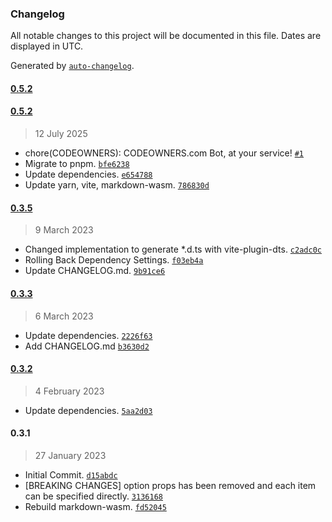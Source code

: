 ### Changelog

All notable changes to this project will be documented in this file. Dates are displayed in UTC.

Generated by [`auto-changelog`](https://github.com/CookPete/auto-changelog).

#### [0.5.2](https://github.com/logue/vue-markdown-wasm/compare/0.5.2...0.5.2)

#### [0.5.2](https://github.com/logue/vue-markdown-wasm/compare/0.3.5...0.5.2)

> 12 July 2025

- chore(CODEOWNERS): CODEOWNERS.com Bot, at your service! [`#1`](https://github.com/logue/vue-markdown-wasm/pull/1)
- Migrate to pnpm. [`bfe6238`](https://github.com/logue/vue-markdown-wasm/commit/bfe623821ac45ea11e440b0e73a368e7e4d853b7)
- Update dependencies. [`e654788`](https://github.com/logue/vue-markdown-wasm/commit/e654788a1a035c1d385d1c7416ebb8b30db458f0)
- Update yarn, vite, markdown-wasm. [`786830d`](https://github.com/logue/vue-markdown-wasm/commit/786830d854b994fe234681739138073956f03d2c)

#### [0.3.5](https://github.com/logue/vue-markdown-wasm/compare/0.3.3...0.3.5)

> 9 March 2023

- Changed implementation to generate *.d.ts with vite-plugin-dts. [`c2adc0c`](https://github.com/logue/vue-markdown-wasm/commit/c2adc0c3c3dc3ddb7b4e99f7e4cb00424fe5ce8b)
- Rolling Back Dependency Settings. [`f03eb4a`](https://github.com/logue/vue-markdown-wasm/commit/f03eb4a091acdba6976e65c8af8bf3332349d4f9)
- Update CHANGELOG.md. [`9b91ce6`](https://github.com/logue/vue-markdown-wasm/commit/9b91ce6ccdcfc6c4d0cf4a9754f2e125038ad1ca)

#### [0.3.3](https://github.com/logue/vue-markdown-wasm/compare/0.3.2...0.3.3)

> 6 March 2023

- Update dependencies. [`2226f63`](https://github.com/logue/vue-markdown-wasm/commit/2226f63f5bce2bd25b9ac64bb939b733d379753e)
- Add CHANGELOG.md [`b3630d2`](https://github.com/logue/vue-markdown-wasm/commit/b3630d2189307d479f96cde19a8c08637f93cc0d)

#### [0.3.2](https://github.com/logue/vue-markdown-wasm/compare/0.3.1...0.3.2)

> 4 February 2023

- Update dependencies. [`5aa2d03`](https://github.com/logue/vue-markdown-wasm/commit/5aa2d03866c14d133fbf022a69b59d5b895ff4ec)

#### 0.3.1

> 27 January 2023

- Initial Commit. [`d15abdc`](https://github.com/logue/vue-markdown-wasm/commit/d15abdc8da0ebb10ace747272034bca8c63bb399)
- [BREAKING CHANGES] option props has been removed and each item can be specified directly. [`3136168`](https://github.com/logue/vue-markdown-wasm/commit/313616801ddb78f92a69ac7633f3ef0d7d3167b4)
- Rebuild markdown-wasm. [`fd52045`](https://github.com/logue/vue-markdown-wasm/commit/fd52045df1bdaf6b76f556fd4ef487a296941294)
